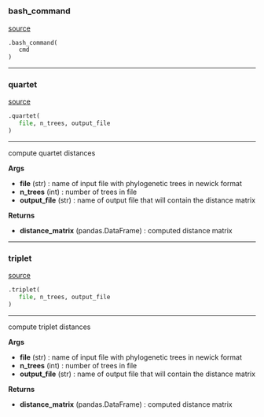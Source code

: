 #


### bash_command
[source](https://github.com/AndreaRubbi/Pear-EBI/blob/master/pear_ebi/calculate_distances/tqdist.py/#L14)
```python
.bash_command(
   cmd
)
```


----


### quartet
[source](https://github.com/AndreaRubbi/Pear-EBI/blob/master/pear_ebi/calculate_distances/tqdist.py/#L48)
```python
.quartet(
   file, n_trees, output_file
)
```

---
compute quartet distances


**Args**

* **file** (str) : name of input file with phylogenetic trees in newick format
* **n_trees** (int) : number of trees in file
* **output_file** (str) : name of output file that will contain the distance matrix


**Returns**

* **distance_matrix** (pandas.DataFrame) : computed distance matrix


----


### triplet
[source](https://github.com/AndreaRubbi/Pear-EBI/blob/master/pear_ebi/calculate_distances/tqdist.py/#L91)
```python
.triplet(
   file, n_trees, output_file
)
```

---
compute triplet distances


**Args**

* **file** (str) : name of input file with phylogenetic trees in newick format
* **n_trees** (int) : number of trees in file
* **output_file** (str) : name of output file that will contain the distance matrix


**Returns**

* **distance_matrix** (pandas.DataFrame) : computed distance matrix

